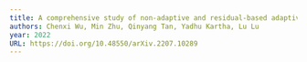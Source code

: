 ```yaml
---
title: A comprehensive study of non-adaptive and residual-based adaptive sampling for physics-informed neural networks
authors: Chenxi Wu, Min Zhu, Qinyang Tan, Yadhu Kartha, Lu Lu
year: 2022
URL: https://doi.org/10.48550/arXiv.2207.10289
---
```



